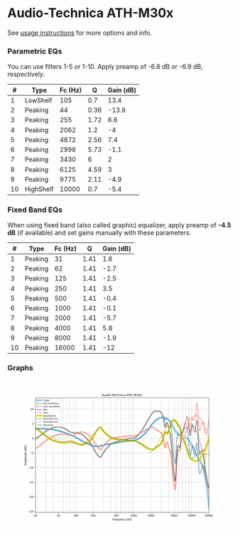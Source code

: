 # Audio-Technica ATH-M30x
See [usage instructions](https://github.com/jaakkopasanen/AutoEq#usage) for more options and info.

### Parametric EQs
You can use filters 1-5 or 1-10. Apply preamp of -6.8 dB or -6.9 dB, respectively.

|   # | Type      |   Fc (Hz) |    Q |   Gain (dB) |
|-----|-----------|-----------|------|-------------|
|   1 | LowShelf  |       105 | 0.7  |        13.4 |
|   2 | Peaking   |        44 | 0.36 |       -13.9 |
|   3 | Peaking   |       255 | 1.72 |         6.6 |
|   4 | Peaking   |      2062 | 1.2  |        -4   |
|   5 | Peaking   |      4872 | 2.56 |         7.4 |
|   6 | Peaking   |      2998 | 5.73 |        -1.1 |
|   7 | Peaking   |      3430 | 6    |         2   |
|   8 | Peaking   |      6125 | 4.59 |         3   |
|   9 | Peaking   |      9775 | 2.11 |        -4.9 |
|  10 | HighShelf |     10000 | 0.7  |        -5.4 |

### Fixed Band EQs
When using fixed band (also called graphic) equalizer, apply preamp of **-4.5 dB** (if available) and set gains manually with these parameters.

|   # | Type    |   Fc (Hz) |    Q |   Gain (dB) |
|-----|---------|-----------|------|-------------|
|   1 | Peaking |        31 | 1.41 |         1.6 |
|   2 | Peaking |        62 | 1.41 |        -1.7 |
|   3 | Peaking |       125 | 1.41 |        -2.5 |
|   4 | Peaking |       250 | 1.41 |         3.5 |
|   5 | Peaking |       500 | 1.41 |        -0.4 |
|   6 | Peaking |      1000 | 1.41 |        -0.1 |
|   7 | Peaking |      2000 | 1.41 |        -5.7 |
|   8 | Peaking |      4000 | 1.41 |         5.8 |
|   9 | Peaking |      8000 | 1.41 |        -1.9 |
|  10 | Peaking |     16000 | 1.41 |       -12   |

### Graphs
![](./Audio-Technica%20ATH-M30x.png)

